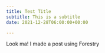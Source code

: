 ```yaml
---
title: Test Title
subtitle: This is a subtitle
date: 2021-12-28T06:00:00+00:00

---
```

Look ma! I made a post using Forestry
